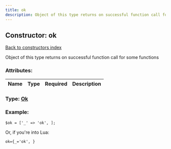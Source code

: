 ```yaml
---
title: ok
description: Object of this type returns on successful function call for some functions
---
```

## Constructor: ok  
[Back to constructors index](index.md)



Object of this type returns on successful function call for some functions

### Attributes:

| Name     |    Type       | Required | Description |
|----------|:-------------:|:--------:|------------:|



### Type: [Ok](../types/Ok.md)


### Example:

```
$ok = ['_' => 'ok', ];
```  

Or, if you're into Lua:  


```
ok={_='ok', }

```


